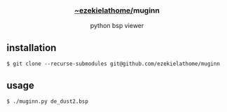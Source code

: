 <div align="center">
  <h3><a href="https://github.com/ezekielathome">
    ~ezekielathome/</a>muginn
  </h3>
python bsp viewer
</div>

## installation
```
$ git clone --recurse-submodules git@github.com/ezekielathome/muginn
```

## usage
```
$ ./muginn.py de_dust2.bsp 
```